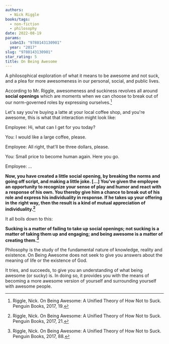 ```yaml
---
authors:
  - Nick Riggle
books/tags:
  - non-fiction
  - philosophy
date: 2022-08-19
params:
  isbn13: "9780143130901"
  year: "2017"
slug: "9780143130901"
star_rating: 5
title: On Being Awesome
---
```


A philosophical exploration of what it means to be awesome and not suck, and a plea for more awesomeness in our personal, social, and public lives.

<!--more-->

According to Mr. Riggle, awesomeness and suckiness revolves all around **social openings** which are moments when we can choose to break out of our norm-governed roles by expressing ourselves.[^1]

Let's say you're buying a latte at your local coffee shop, and you're awesome, this is what that interaction might look like:

Employee: Hi, what can I get for you today?

You: I would like a large coffee, please.

Employee: All right, that'll be three dollars, please.

You: Small price to become human again. Here you go.

Employee: ...

**Now, you have created a little social opening, by breaking the norms and** **going off script, and making a little joke. [...] You've given the employee an** **opportunity to recognize your sense of play and humor and react with a** **response of his own. You thereby give him a chance to break out of his role** **and express his individuality in response. If he takes up your offering in the** **right way, then the result is a kind of mutual appreciation of individuality.[^2]**

It all boils down to this:

**Sucking is a matter of failing to take up social openings; not sucking is a** **matter of taking them up and engaging; and being awesome is a matter of** **creating them.[^3]**

Philosophy is the study of the fundamental nature of knowledge, reality and existence. On Being Awesome does not seek to give you answers about the meaning of life or the existence of God.

It tries, and succeeds, to give you an understanding of what being awesome (or sucky) is. In doing so, it provides you with the means of becoming a more awesome version of yourself and surrounding yourself with awesome people.

[^1]: Riggle, Nick. On Being Awesome: A Unified Theory of How Not to Suck. Penguin Books, 2017, 19.
[^2]: Riggle, Nick. On Being Awesome: A Unified Theory of How Not to Suck. Penguin Books, 2017, 21.
[^3]: Riggle, Nick. On Being Awesome: A Unified Theory of How Not to Suck. Penguin Books, 2017, 88.
